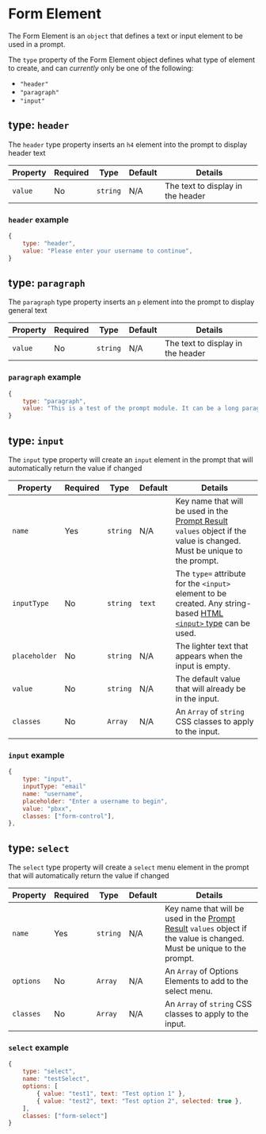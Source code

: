 # Form Element
The Form Element is an `object` that defines a text or input element to be used in a prompt.

The `type` property of the Form Element object defines what type of element to create, and can *currently* only be one of the following:
- `"header"`
- `"paragraph"`
- `"input"`

## type: `header`

The `header` type property inserts an `h4` element into the prompt to display header text

| Property | Required | Type | Default | Details |
| --- | -- | -- |-- | -- |
| `value` | No | `string` | N/A | The text to display in the header |

### `header` example

```js
{
    type: "header",
    value: "Please enter your username to continue",
}
```

## type: `paragraph`

The `paragraph` type property inserts an `p` element into the prompt to display general text

| Property | Required | Type | Default | Details |
| --- | -- | -- |-- | -- |
| `value` | No | `string` | N/A | The text to display in the header |

### `paragraph` example

```js
{
    type: "paragraph",
    value: "This is a test of the prompt module. It can be a long paragraph if it needs to be, because the text wraps!",
}
```




## type: `input`

The `input` type property will create an `input` element in the prompt that will automatically return the value if changed

| Property | Required | Type | Default | Details |
| --- | -- | -- |-- | -- |
| `name` | Yes | `string` | N/A | Key name that will be used in the [Prompt Result](/docs/api/data-structures/2_promptResult.md) `values` object if the value is changed. Must be unique to the prompt. |
| `inputType` | No | `string` | `text` | The `type=` attribute for the `<input>` element to be created. Any string-based [HTML `<input>` type](https://www.w3schools.com/html/html_form_input_types.asp) can be used. |
| `placeholder` | No | `string` | N/A | The lighter text that appears when the input is empty. |
| `value` | No | `string` | N/A | The default value that will already be in the input. |
| `classes` | No | `Array` | N/A | An `Array` of `string` CSS classes to apply to the input. |

### `input` example

```js
{
    type: "input",
    inputType: "email"
    name: "username",
    placeholder: "Enter a username to begin",
    value: "pbxx",
    classes: ["form-control"],
},
```


## type: `select`

The `select` type property will create a `select` menu element in the prompt that will automatically return the value if changed

| Property | Required | Type | Default | Details |
| --- | -- | -- |-- | -- |
| `name` | Yes | `string` | N/A | Key name that will be used in the [Prompt Result](/docs/api/data-structures/2_promptResult.md) `values` object if the value is changed. Must be unique to the prompt. |
| `options` | No | `Array` | N/A | An `Array` of Options Elements to add to the select menu. |
| `classes` | No | `Array` | N/A | An `Array` of `string` CSS classes to apply to the input. |

### `select` example

```js
{
    type: "select",
    name: "testSelect",
    options: [
        { value: "test1", text: "Test option 1" },
        { value: "test2", text: "Test option 2", selected: true },
    ],
    classes: ["form-select"]
}
```